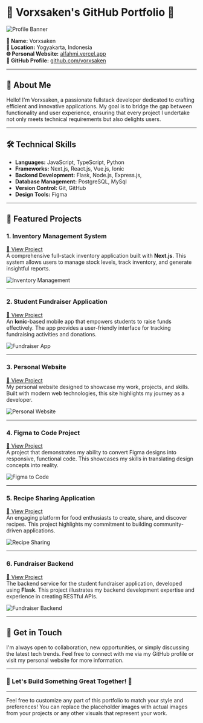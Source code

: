 # 🌟 Vorxsaken's GitHub Portfolio 🌟

![Profile Banner](https://giphy.com/gifs/black-rock-shooter-FeVg8ViEczcxG)

**👤 Name:** Vorxsaken  
**📍 Location:** Yogyakarta, Indonesia  
**🌐 Personal Website:** [alfahmi.vercel.app](https://alfahmi.vercel.app)  
**🐙 GitHub Profile:** [github.com/vorxsaken](https://github.com/vorxsaken)  

---

## 🎯 About Me

Hello! I'm Vorxsaken, a passionate fullstack developer dedicated to crafting efficient and innovative applications. My goal is to bridge the gap between functionality and user experience, ensuring that every project I undertake not only meets technical requirements but also delights users.

---

## 🛠️ Technical Skills

- **Languages:** JavaScript, TypeScript, Python
- **Frameworks:** Next.js, React.js, Vue.js, Ionic
- **Backend Development:** Flask, Node.js, Express.js,
- **Database Management:** PostgreSQL, MySql
- **Version Control:** Git, GitHub
- **Design Tools:** Figma

---

## 🚀 Featured Projects

### 1. **Inventory Management System** 
[🔗 View Project](https://github.com/vorxsaken/inventory-public)  
A comprehensive full-stack inventory application built with **Next.js**. This system allows users to manage stock levels, track inventory, and generate insightful reports. 

![Inventory Management](https://via.placeholder.com/300x200?text=Inventory+Management)

---

### 2. **Student Fundraiser Application** 
[🔗 View Project](https://github.com/vorxsaken/fundraiser-client-public)  
An **Ionic**-based mobile app that empowers students to raise funds effectively. The app provides a user-friendly interface for tracking fundraising activities and donations.

![Fundraiser App](https://via.placeholder.com/300x200?text=Fundraiser+App)

---

### 3. **Personal Website** 
[🔗 View Project](https://github.com/vorxsaken/personal-website-v1-lite)  
My personal website designed to showcase my work, projects, and skills. Built with modern web technologies, this site highlights my journey as a developer.

![Personal Website](https://via.placeholder.com/300x200?text=Personal+Website)

---

### 4. **Figma to Code Project** 
[🔗 View Project](https://github.com/vorxsaken/clone-list)  
A project that demonstrates my ability to convert Figma designs into responsive, functional code. This showcases my skills in translating design concepts into reality.

![Figma to Code](https://via.placeholder.com/300x200?text=Figma+to+Code)

---

### 5. **Recipe Sharing Application** 
[🔗 View Project](https://github.com/vorxsaken/recipe-public)  
An engaging platform for food enthusiasts to create, share, and discover recipes. This project highlights my commitment to building community-driven applications.

![Recipe Sharing](https://via.placeholder.com/300x200?text=Recipe+Sharing)

---

### 6. **Fundraiser Backend** 
[🔗 View Project](https://github.com/vorxsaken/fundraiser-backend-public)  
The backend service for the student fundraiser application, developed using **Flask**. This project illustrates my backend development expertise and experience in creating RESTful APIs.

![Fundraiser Backend](https://via.placeholder.com/300x200?text=Fundraiser+Backend)

---

## 💬 Get in Touch

I'm always open to collaboration, new opportunities, or simply discussing the latest tech trends. Feel free to connect with me via my GitHub profile or visit my personal website for more information.

---

### 🌟 Let's Build Something Great Together! 🌟

---

Feel free to customize any part of this portfolio to match your style and preferences! You can replace the placeholder images with actual images from your projects or any other visuals that represent your work.
